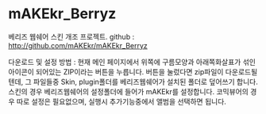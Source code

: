 mAKEkr_Berryz
=============

베리즈 웹쉐어 스킨 개조 프로젝트.
github : http://github.com/mAKEkr/mAKEkr_Berryz

다운로드 및 설정 방법 :
현재 메인 페이지에서 위쪽에 구름모양과 아래쪽화살표가 섞인 아이콘이 되어있는 ZIP이라는 버튼을 누릅니다.
버튼을 눌렀다면 zip파일이 다운로드될텐데, 그 파일들중 Skin, plugin폴더를 베리즈웹쉐어가 설치된 폴더로 덮어쓰기 합니다.
스킨의 경우 베리즈웹쉐어의 설정폴더에 들어가 mAKEkr를 설정합니다.
코믹뷰어의 경우 따로 설정은 필요없으며, 실행시 추가기능중에서 앨범을 선택하면 됩니다.
